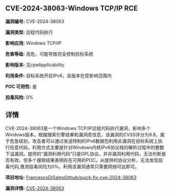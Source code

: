 ## CVE-2024-38063-Windows TCP/IP RCE

**漏洞编号:** CVE-2024-38063

**漏洞类型:** 远程代码执行

**影响应用:** Windows TCP/IP

**危害等级:** 高危，可能导致完全控制目标系统

**影响版本:** 见cpeApplicability

**利用条件:** 目标系统开启IPv6，且版本在受影响范围内

**POC 可用性:** 是

**投毒风险:** 0%

## 详情

CVE-2024-38063是一个Windows TCP/IP远程代码执行漏洞，影响多个Windows版本。根据搜索引擎结果和漏洞库信息，该漏洞的CVSS评分为9.8，属于危急级别，攻击者可以通过发送特制的IPv6数据包利用此漏洞在目标系统上执行任意代码。利用方式主要是针对Windows内核IPv6协议栈的解析过程中的整数下溢漏洞。提供的“漏洞利用代码”只是GPL协议，并非漏洞利用代码，无法判断是否有效，但多个搜索结果表明存在可用的POC。从提供的协议分析，无法发现投毒代码,推测投毒风险为0%。利用该漏洞通常只需要网络可达即可。

**项目地址:** [FrancescoDiSalesGithub/quick-fix-cve-2024-38063](https://github.com/FrancescoDiSalesGithub/quick-fix-cve-2024-38063)

**漏洞详情:** [CVE-2024-38063](https://nvd.nist.gov/vuln/detail/CVE-2024-38063)